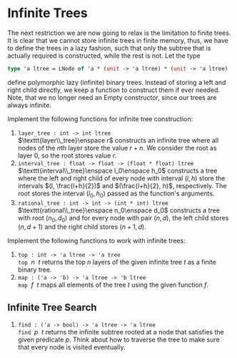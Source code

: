 # Infinite Trees
The next restriction we are now going to relax is the limitation to finite trees. It is clear that we cannot store infinite trees in finite memory, thus, we have to define the trees in a lazy fashion, such that only the subtree that is actually required is constructed, while the rest is not. Let the type

```ocaml
type 'a ltree = LNode of 'a * (unit -> 'a ltree) * (unit -> 'a ltree)
```

define polymorphic lazy (infinite) binary trees. Instead of storing a left and right child directly, we keep a function to construct them if ever needed. Note, that we no longer need an Empty constructor, since our trees are always infinite.

Implement the following functions for infinite tree construction:

1. `layer_tree : int -> int ltree`  
    $\texttt{layer\\_tree}\enspace r$ constructs an infinite tree where all nodes of the $n$th layer store the value $r+n$. We consider the root as layer $0$, so the root stores value $r$.
2. `interval_tree : float -> float -> (float * float) ltree`  
    $\texttt{interval\\_tree}\enspace l_0\enspace h_0$ constructs a tree where the left and right child of every node with interval $(l,h)$ store the intervals $(l, \frac{l+h}{2})$ and $(\frac{l+h}{2}, h)$, respectively. The root stores the interval $(l_0​,h_0)$ passed as the function's arguments.
3. `rational_tree : int -> int -> (int * int) ltree`  
    $\texttt{rational\\_tree}\enspace n_0\enspace d_0$ constructs a tree with root $(n_0,d_0)$ and for every node with pair $(n,d)$, the left child stores $(n,d+1)$ and the right child stores $(n+1,d)$.

Implement the following functions to work with infinite trees:

1. `top : int -> 'a ltree -> 'a tree`  
    $\texttt{top}\enspace n\enspace t$ returns the top $n$ layers of the given infinite tree $t$ as a finite binary tree.
2. `map : ('a -> 'b) -> 'a ltree -> 'b ltree`  
    $\texttt{map}\enspace f\enspace t$ maps all elements of the tree $t$ using the given function $f$.

## Infinite Tree Search
1. `find : ('a -> bool) -> 'a ltree -> 'a ltree`  
    $\texttt{find}\enspace p\enspace t$ returns the infinite subtree rooted at a node that satisfies the given predicate $p$. Think about how to traverse the tree to make sure that every node is visited eventually.